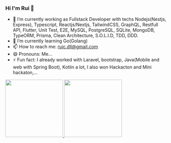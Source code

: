 ### Hi I'm Rui 👋

- 🔭 I’m currently working as Fullstack Developer with techs Nodejs(Nestjs, Express), Typescript, Reactjs/Nextjs, TailwindCSS, 
GraphQL, Restfull API, Flutter, Unit Test, E2E, MySQL, PostgreSQL, SQLite, MongoDB, TypeORM, Prisma, Clean Architecture, S.O.L.I.D, TDD, DDD.
- 🌱 I’m currently learning Go(Golang) 
- 📫 How to reach me: ruic.dll@gmail.com
- 😄 Pronouns: Me...
- ⚡ Fun fact: I already worked with Laravel, bootstrap, Java(Mobile and web with Spring Boot), Kotlin a lot, 
I also won Hackacton and Mini hackaton,...

<div>
  <a href="https://github.com/ruipaulocalei">
  <img height="180em" src="https://github-readme-stats.vercel.app/api?username=ruipaulocalei&show_icons=true&theme=dracula&include_all_commits=true&count_private=true"/>
  <img height="180em" src="https://github-readme-stats.vercel.app/api/top-langs/?username=ruipaulocalei&layout=compact&langs_count=7&theme=dracula"/>
</div>
